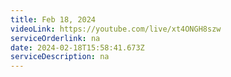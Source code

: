 ```yaml
---
title: Feb 18, 2024
videoLink: https://youtube.com/live/xt4ONGH8szw
serviceOrderlink: na
date: 2024-02-18T15:58:41.673Z
serviceDescription: n﻿a
---
```

